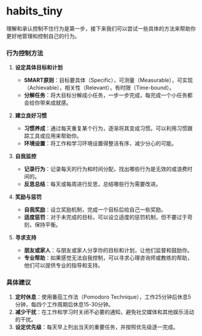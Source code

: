 # habits_tiny
理解和承认控制不住行为是第一步，接下来我们可以尝试一些具体的方法来帮助你更好地管理和控制自己的行为。

### 行为控制方法

1. **设定具体目标和计划**
   - **SMART原则**：目标要具体（Specific），可测量（Measurable），可实现（Achievable），相关性（Relevant），有时限（Time-bound）。
   - **分解任务**：将大目标分解成小任务，一步一步完成，每完成一个小任务都会给你带来成就感。

2. **建立良好习惯**
   - **习惯养成**：通过每天重复某个行为，逐渐将其变成习惯。可以利用习惯跟踪工具或应用来帮助你。
   - **环境设置**：将工作和学习环境设置得整洁有序，减少分心的可能。

3. **自我监控**
   - **记录行为**：记录每天的行为和时间分配，找出哪些行为是无效的或浪费时间的。
   - **反思总结**：每天或每周进行反思，总结哪些行为需要改进。

4. **奖励与惩罚**
   - **自我奖励**：设立奖励机制，完成一个目标后给自己一些奖励。
   - **适度惩罚**：对于未完成的目标，可以设立适度的惩罚机制，但不要过于苛刻，保持平衡。

5. **寻求支持**
   - **朋友或家人**：与朋友或家人分享你的目标和计划，让他们监督和鼓励你。
   - **专业帮助**：如果感觉无法自我控制，可以寻求心理咨询师或教练的帮助，他们可以提供专业的指导和支持。

### 具体建议
1. **定时休息**：使用番茄工作法（Pomodoro Technique），工作25分钟后休息5分钟，每四个工作周期后休息15-30分钟。
2. **减少干扰**：在工作和学习时关闭不必要的通知，避免社交媒体和其他娱乐活动的干扰。
3. **设定优先级**：每天早上列出当天的重要任务，并按照优先级逐一完成。
